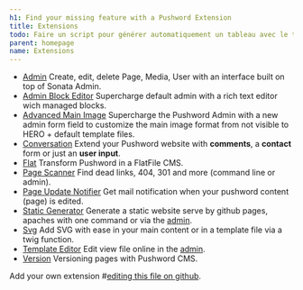 ```yaml
---
h1: Find your missing feature with a Pushword Extension
title: Extensions
todo: Faire un script pour générer automatiquement un tableau avec le titre, la description, officially maintained (X/V), le nombre de Stars
parent: homepage
name: Extensions
---
```


- [Admin](/extension/admin)
  Create, edit, delete Page, Media, User with an interface built on top of Sonata Admin.
- [Admin Block Editor](/extension/admin-block-editor)
  Supercharge default admin with a rich text editor wich managed blocks.
- [Advanced Main Image](/extension/advanced-main-image)
  Supercharge the Pushword Admin with a new admin form field to customize the main image format from not visible to HERO + default template files.
- [Conversation](/extension/conversation)
  Extend your Pushword website with **comments**, a **contact** form or just an **user input**.
- [Flat](/extension/flat)
  Transform Pushword in a FlatFile CMS.
- [Page Scanner](/extension/page-scanner)
  Find dead links, 404, 301 and more (command line or admin).
- [Page Update Notifier](/extension/page-update-notifier)
  Get mail notification when your pushword content (page) is edited.
- [Static Generator](/extension/static-generator)
  Generate a static website serve by github pages, apaches with one command or via the [admin](https://pushword.piedweb.com/extension/admin).
- [Svg](/svg)
  Add SVG with ease in your main content or in a template file via a twig function.
- [Template Editor](/extension/template-editor)
  Edit view file online in the [admin](https://pushword.piedweb.com/extension/admin).
- [Version](/extension/version)
  Versioning pages with Pushword CMS.

Add your own extension #[editing this file on github](https://github.com/Pushword/Pushword/edit/main/packages/docs/content/extensions.md).
